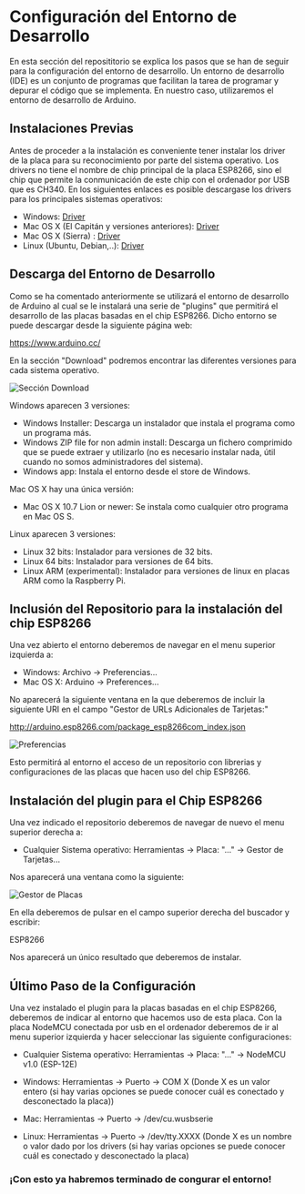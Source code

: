 # Configuración del Entorno de Desarrollo

En esta sección del reposititorio se explica los pasos que se han de seguir para la configuración del entorno de desarrollo. Un entorno de desarrollo (IDE) es un conjunto de programas que facilitan la tarea de programar y depurar el código que se implementa. En nuestro caso, utilizaremos el entorno de desarrollo de Arduino.

## Instalaciones Previas

Antes de proceder a la instalación es conveniente tener instalar los driver de la placa para su reconocimiento por parte del sistema operativo. Los drivers no tiene el nombre de chip principal de la placa ESP8266, sino el chip que permite la conmunicación de este chip con el ordenador por USB que es CH340. En los siguientes enlaces es posible descargase los drivers para los principales sistemas operativos:

- Windows: [Driver](https://github.com/ysinotelodigo/TallerIoT/raw/master/proyecto%200%20-%20Configuracio%CC%81n/CH340_Windows.zip)
- Mac OS X (El Capitán y versiones anteriores): [Driver](https://github.com/ysinotelodigo/TallerIoT/raw/master/proyecto%200%20-%20Configuracio%CC%81n/CH340_MAC%20(Mac%20Capitan%20o%20anterior).zip)
- Mac OS X (Sierra) : [Driver](https://github.com/ysinotelodigo/TallerIoT/raw/master/proyecto%200%20-%20Configuracio%CC%81n/CH34x_Install_V1.3%20(Mac%20OS%20Sierra).pkg)
- Linux (Ubuntu, Debian,..): [Driver](https://github.com/ysinotelodigo/TallerIoT/raw/master/proyecto%200%20-%20Configuracio%CC%81n/CH340_Linux.zip)

## Descarga del Entorno de Desarrollo

Como se ha comentado anteriormente se utilizará el entorno de desarrollo de Arduino al cual se le instalará una serie de "plugins" que permitirá el desarrollo de las placas basadas en el chip ESP8266. Dicho entorno se puede descargar desde la siguiente página web:

https://www.arduino.cc/

En la sección "Download" podremos encontrar las diferentes versiones para cada sistema operativo.

![Sección Download](https://raw.githubusercontent.com/ysinotelodigo/TallerIoT/master/recursos%20tutoriales/descargas.png)

Windows aparecen 3 versiones:
 - Windows Installer: Descarga un instalador que instala el programa como un programa más.
 - Windows ZIP file for non admin install: Descarga un fichero comprimido que se puede extraer y utilizarlo (no es necesario instalar nada, útil cuando no somos administradores del sistema).
 - Windows app: Instala el entorno desde el store de Windows.

Mac OS X hay una única versión:
 - Mac OS X 10.7 Lion or newer: Se instala como cualquier otro programa en Mac OS S.

Linux aparecen 3 versiones:
 - Linux 32 bits: Instalador para versiones de 32 bits.
 - Linux 64 bits: Instalador para versiones de 64 bits.
 - Linux ARM (experimental): Instalador para versiones de linux en placas ARM como la Raspberry Pi.

## Inclusión del Repositorio para la instalación del chip ESP8266

Una vez abierto el entorno deberemos de navegar en el menu superior izquierda a:

- Windows: Archivo -> Preferencias...
- Mac OS X: Arduino -> Preferences...

No aparecerá la siguiente ventana en la que deberemos de incluir la siguiente URI en el campo "Gestor de URLs Adicionales de Tarjetas:"

http://arduino.esp8266.com/package_esp8266com_index.json

![Preferencias](https://raw.githubusercontent.com/ysinotelodigo/TallerIoT/master/recursos%20tutoriales/preferencias.png)

Esto permitirá al entorno el acceso de un repositorio con librerias y configuraciones de las placas que hacen uso del chip ESP8266.

## Instalación del plugin para el Chip ESP8266

Una vez indicado el repositorio deberemos de navegar de nuevo el menu superior derecha a:

- Cualquier Sistema operativo: Herramientas -> Placa: "..." -> Gestor de Tarjetas...

Nos aparecerá una ventana como la siguiente:

![Gestor de Placas](https://raw.githubusercontent.com/ysinotelodigo/TallerIoT/master/recursos%20tutoriales/gestorPlacas.png)

En ella deberemos de pulsar en el campo superior derecha del buscador y escribir:

ESP8266

Nos aparecerá un único resultado que deberemos de instalar.

## Último Paso de la Configuración

Una vez instalado el plugin para la placas basadas en el chip ESP8266, deberemos de indicar al entorno que hacemos uso de esta placa. Con la placa NodeMCU conectada por usb en el ordenador deberemos de ir al menu superior izquierda y hacer seleccionar las siguiente configuraciones:

- Cualquier Sistema operativo: Herramientas -> Placa: "..." -> NodeMCU v1.0 (ESP-12E)

- Windows: Herramientas -> Puerto -> COM X (Donde X es un valor entero (si hay varias opciones se puede conocer cuál es conectado y desconectado la placa))
- Mac: Herramientas -> Puerto -> /dev/cu.wusbserie
- Linux: Herramientas -> Puerto -> /dev/tty.XXXX (Donde X es un nombre o valor dado por los drivers (si hay varias opciones se puede conocer cuál es conectado y desconectado la placa)

### ¡Con esto ya habremos terminado de congurar el entorno!
